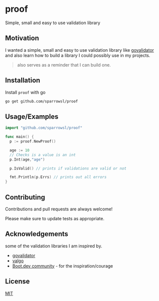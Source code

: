 # proof
Simple, small and easy to use validation library


## Motivation
I wanted a simple, small and easy to use validation library like [govalidator](https://github.com/rezakhademix/govalidator/) and also learn how to build a library I could possibly use in my projects.
> also serves as a reminder that I can build one.


## Installation

Install `proof` with go

```bash
go get github.com/sparrowsl/proof
```


## Usage/Examples

```go
import "github.com/sparrowsl/proof"

func main() {
  p := proof.NewProof()

  age := 10
  // Checks is a value is an int
  p.Int(age,"age")

  p.IsValid() // prints if validations are valid or not

  fmt.Println(p.Errs) // prints out all errors 
}
```

## Contributing

Contributions and pull requests are always welcome!

Please make sure to update tests as appropriate.


## Acknowledgements
some of the validation libraries I am inspired by.

 - [govalidator](https://github.com/rezakhademix/govalidator)
 - [valgo](https://github.com/cohesivestack/valgo) 
 - [Boot.dev community](https://boot.dev) - for the inspiration/courage


## License

[MIT](https://choosealicense.com/licenses/mit/)

